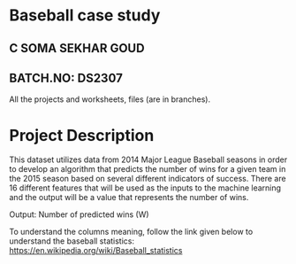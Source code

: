 # Baseball case study

C SOMA SEKHAR GOUD
---------------
BATCH.NO: DS2307
---------------------------------------------------

All the projects and worksheets, files (are in branches).

# Project Description
This dataset utilizes data from 2014 Major League Baseball seasons in order to develop an 
algorithm that predicts the number of wins for a given team in the 2015 season based on 
several different indicators of success. There are 16 different features that will be used as the 
inputs to the machine learning and the output will be a value that represents the number of 
wins.

Output: Number of predicted wins (W)


To understand the columns meaning, follow the link given below to understand the baseball 
statistics: https://en.wikipedia.org/wiki/Baseball_statistics
